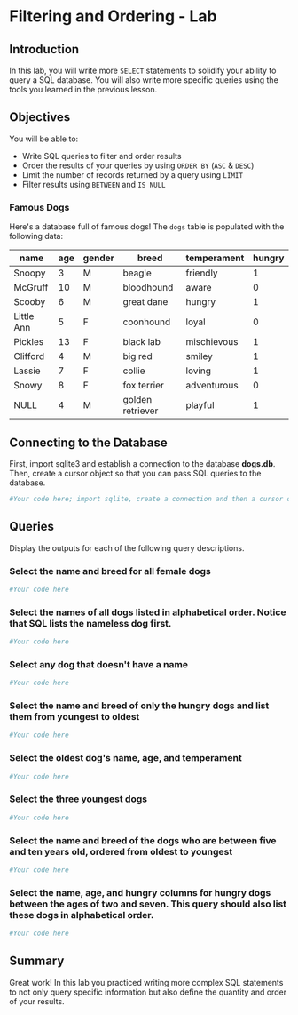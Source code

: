 
# Filtering and Ordering - Lab


## Introduction
In this lab, you will write more `SELECT` statements to solidify your ability to query a SQL database. You will also write more specific queries using the tools you learned in the previous lesson.

## Objectives
You will be able to:
* Write SQL queries to filter and order results
* Order the results of your queries by using `ORDER BY` (`ASC` & `DESC`)
* Limit the number of records returned by a query using `LIMIT`
* Filter results using `BETWEEN` and `IS NULL`

### Famous Dogs

Here's a database full of famous dogs!  The `dogs` table is populated with the following data:

|name      |age    |gender |breed           |temperament|hungry |
|----------|-------|-------|----------------|-----------|-------|
|Snoopy    |3      |M      |beagle          |friendly   |1      |
|McGruff   |10     |M      |bloodhound      |aware      |0      |
|Scooby    |6      |M      |great dane      |hungry     |1      |
|Little Ann|5      |F      |coonhound       |loyal      |0      |
|Pickles   |13     |F      |black lab       |mischievous|1      |
|Clifford  |4      |M      |big red         |smiley     |1      |
|Lassie    |7      |F      |collie          |loving     |1      |
|Snowy     |8      |F      |fox terrier     |adventurous|0      |
|NULL      |4      |M      |golden retriever|playful    |1      |

## Connecting to the Database

First, import sqlite3 and establish a connection to the database **dogs.db**. Then, create a cursor object so that you can pass SQL queries to the database.


```python
#Your code here; import sqlite, create a connection and then a cursor object.
```

 

## Queries

Display the outputs for each of the following query descriptions.

### Select the name and breed for all female dogs


```python
#Your code here
```

### Select the names of all dogs listed in alphabetical order.  Notice that SQL lists the nameless dog first.


```python
#Your code here
```

### Select any dog that doesn't have a name


```python
#Your code here
```

### Select the name and breed of only the hungry dogs and list them from youngest to oldest


```python
#Your code here
```

### Select the oldest dog's name, age, and temperament


```python
#Your code here
```

### Select the three youngest dogs


```python
#Your code here
```

### Select the name and breed of the dogs who are between five and ten years old, ordered from oldest to youngest


```python
#Your code here
```

### Select the name, age, and hungry columns for hungry dogs between the ages of two and seven.  This query should also list these dogs in alphabetical order.


```python
#Your code here
```

## Summary

Great work! In this lab you practiced writing more complex SQL statements to not only query specific information but also define the quantity and order of your results. 
